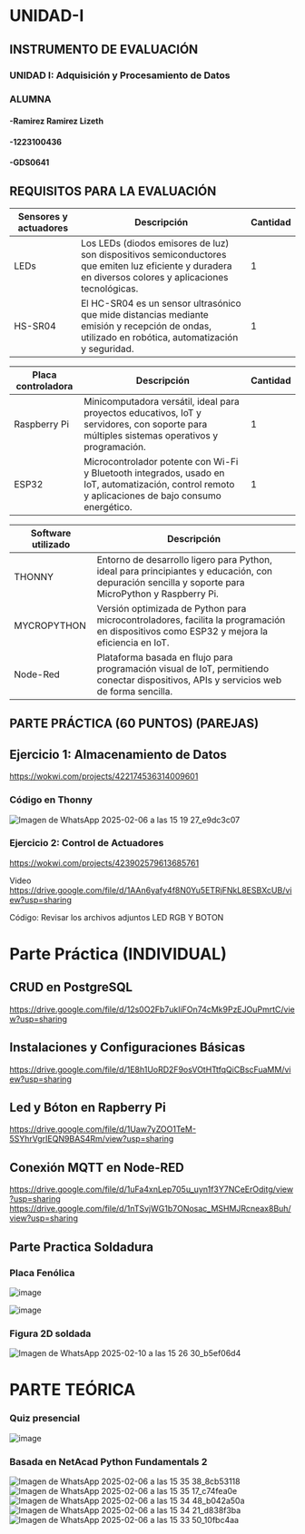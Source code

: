 # UNIDAD-I
## INSTRUMENTO DE EVALUACIÓN
### UNIDAD I: Adquisición y Procesamiento de Datos

### ALUMNA
#### -Ramirez Ramirez Lizeth
#### -1223100436
#### -GDS0641

## REQUISITOS PARA LA EVALUACIÓN
| Sensores y actuadores | Descripción | Cantidad |
|-|-|-|
| LEDs | Los LEDs (diodos emisores de luz) son dispositivos semiconductores que emiten luz eficiente y duradera en diversos colores y aplicaciones tecnológicas. | 1 |
| HS-SR04 | El HC-SR04 es un sensor ultrasónico que mide distancias mediante emisión y recepción de ondas, utilizado en robótica, automatización y seguridad. | 1 |


| Placa controladora | Descripción | Cantidad |
| - | - | - |
| Raspberry Pi | Minicomputadora versátil, ideal para proyectos educativos, IoT y servidores, con soporte para múltiples sistemas operativos y programación. | 1 |
| ESP32 | Microcontrolador potente con Wi-Fi y Bluetooth integrados, usado en IoT, automatización, control remoto y aplicaciones de bajo consumo energético. | 1 |


| Software utilizado | Descripción |
| - | - |
| THONNY | Entorno de desarrollo ligero para Python, ideal para principiantes y educación, con depuración sencilla y soporte para MicroPython y Raspberry Pi. |
| MYCROPYTHON | Versión optimizada de Python para microcontroladores, facilita la programación en dispositivos como ESP32 y mejora la eficiencia en IoT. |
| Node-Red | Plataforma basada en flujo para programación visual de IoT, permitiendo conectar dispositivos, APIs y servicios web de forma sencilla. |


 


## PARTE PRÁCTICA (60 PUNTOS) (PAREJAS)
## Ejercicio 1: Almacenamiento de Datos

https://wokwi.com/projects/422174536314009601

### Código en Thonny

![Imagen de WhatsApp 2025-02-06 a las 15 19 27_e9dc3c07](https://github.com/user-attachments/assets/6b83d7d7-17a3-4b31-81fe-209721fe23e8)




### Ejercicio 2: Control de Actuadores
https://wokwi.com/projects/423902579613685761

Video
https://drive.google.com/file/d/1AAn6yafy4f8N0Yu5ETRjFNkL8ESBXcUB/view?usp=sharing

Código: 
Revisar los archivos adjuntos
LED RGB Y BOTON




# Parte Práctica (INDIVIDUAL)
## CRUD en PostgreSQL
https://drive.google.com/file/d/12s0O2Fb7ukIiFOn74cMk9PzEJOuPmrtC/view?usp=sharing

## Instalaciones y Configuraciones Básicas
https://drive.google.com/file/d/1E8h1UoRD2F9osVOtHTtfqQiCBscFuaMM/view?usp=sharing

## Led y Bóton en Rapberry Pi
https://drive.google.com/file/d/1Uaw7yZOO1TeM-5SYhrVgrIEQN9BAS4Rm/view?usp=sharing

## Conexión MQTT en Node-RED

https://drive.google.com/file/d/1uFa4xnLep705u_uyn1f3Y7NCeErOditg/view?usp=sharing
https://drive.google.com/file/d/1nTSvjWG1b7ONosac_MSHMJRcneax8Buh/view?usp=sharing




## Parte Practica Soldadura

### Placa Fenólica
![image](https://github.com/user-attachments/assets/a2b8e07e-31fc-460d-91dd-3ccfe90c6d8c)

![image](https://github.com/user-attachments/assets/348747ac-f229-4c44-aed0-27941b5d5405)


### Figura 2D soldada
![Imagen de WhatsApp 2025-02-10 a las 15 26 30_b5ef06d4](https://github.com/user-attachments/assets/0ff4a758-12ff-42c6-a2e5-11b6655644e0)


# PARTE TEÓRICA

### Quiz presencial
![image](https://github.com/user-attachments/assets/6b5552b0-a489-41a4-8a86-ab8ca45d5554)

### Basada en NetAcad Python Fundamentals 2

![Imagen de WhatsApp 2025-02-06 a las 15 35 38_8cb53118](https://github.com/user-attachments/assets/a8e0f4aa-cad2-4dde-8142-82f0008bb9ef)
![Imagen de WhatsApp 2025-02-06 a las 15 35 17_c74fea0e](https://github.com/user-attachments/assets/38eb9bf2-f7d1-4464-9fac-e56b7516e9da)
![Imagen de WhatsApp 2025-02-06 a las 15 34 48_b042a50a](https://github.com/user-attachments/assets/11954ce2-4873-47a6-beb4-efddcb5ed2f6)
![Imagen de WhatsApp 2025-02-06 a las 15 34 21_d838f3ba](https://github.com/user-attachments/assets/c2423850-241e-4643-b94e-267eeb2aafbd)
![Imagen de WhatsApp 2025-02-06 a las 15 33 50_10fbc4aa](https://github.com/user-attachments/assets/f8c4d524-0aea-40f3-a37d-3deb46614e24)
